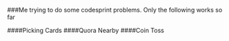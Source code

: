 ###Me trying to do some codesprint problems. Only the following works so far

####Picking Cards
####Quora Nearby
####Coin Toss